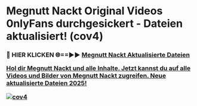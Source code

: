 # Megnutt Nackt Original Videos 0nlyFans durchgesickert - Dateien aktualisiert! (cov4)

<h3>🔴 HIER KLICKEN 🌐==►► <a href="https://tinyurl.com/h6vf6nb8" rel="nofollow">Megnutt Nackt Aktualisierte Dateien

Hol dir Megnutt Nackt und alle Inhalte. Jetzt kannst du auf alle Videos und Bilder von Megnutt Nackt zugreifen. Neue aktualisierte Dateien 2025!

[![cov4](https://i.imgur.com/sD4kR3V.gif)](https://tinyurl.com/h6vf6nb8)
